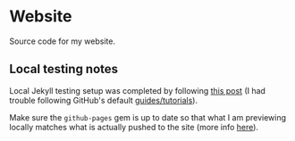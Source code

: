 # Website

Source code for my website.

## Local testing notes

Local Jekyll testing setup was completed by following [this post](https://michaelriedl.com/2021/06/11/testing-jekyll.html) (I had trouble following GitHub's default [guides/tutorials](https://docs.github.com/en/pages/setting-up-a-github-pages-site-with-jekyll/testing-your-github-pages-site-locally-with-jekyll)).

Make sure the `github-pages` gem is up to date so that what I am previewing locally matches what is actually pushed to the site (more info [here](https://docs.github.com/en/pages/setting-up-a-github-pages-site-with-jekyll/testing-your-github-pages-site-locally-with-jekyll#updating-the-github-pages-gem)).
